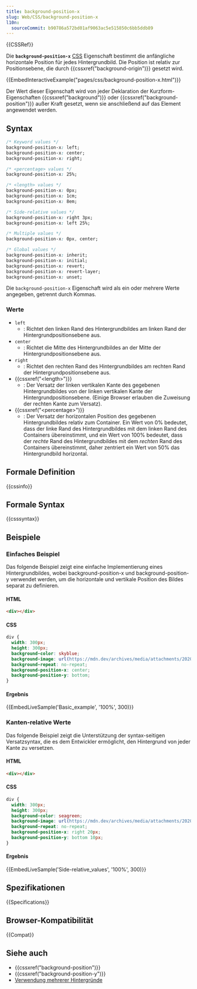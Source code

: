```yaml
---
title: background-position-x
slug: Web/CSS/background-position-x
l10n:
  sourceCommit: b90786a572bd01af9063ac5e515850c6bb5ddb89
---
```


{{CSSRef}}

Die **`background-position-x`** [CSS](/de/docs/Web/CSS) Eigenschaft bestimmt die anfängliche horizontale Position für jedes Hintergrundbild. Die Position ist relativ zur Positionsebene, die durch {{cssxref("background-origin")}} gesetzt wird.

{{EmbedInteractiveExample("pages/css/background-position-x.html")}}

<!-- Der Quellcode für dieses interaktive Beispiel ist in einem GitHub-Repository gespeichert. Wenn Sie zum Projekt der interaktiven Beispiele beitragen möchten, klonen Sie bitte https://github.com/mdn/interactive-examples und senden Sie uns einen Pull-Request. -->

Der Wert dieser Eigenschaft wird von jeder Deklaration der Kurzform-Eigenschaften {{cssxref("background")}} oder {{cssxref("background-position")}} außer Kraft gesetzt, wenn sie anschließend auf das Element angewendet werden.

## Syntax

```css
/* Keyword values */
background-position-x: left;
background-position-x: center;
background-position-x: right;

/* <percentage> values */
background-position-x: 25%;

/* <length> values */
background-position-x: 0px;
background-position-x: 1cm;
background-position-x: 8em;

/* Side-relative values */
background-position-x: right 3px;
background-position-x: left 25%;

/* Multiple values */
background-position-x: 0px, center;

/* Global values */
background-position-x: inherit;
background-position-x: initial;
background-position-x: revert;
background-position-x: revert-layer;
background-position-x: unset;
```

Die `background-position-x` Eigenschaft wird als ein oder mehrere Werte angegeben, getrennt durch Kommas.

### Werte

- `left`
  - : Richtet den linken Rand des Hintergrundbildes am linken Rand der Hintergrundpositionsebene aus.
- `center`
  - : Richtet die Mitte des Hintergrundbildes an der Mitte der Hintergrundpositionsebene aus.
- `right`
  - : Richtet den rechten Rand des Hintergrundbildes am rechten Rand der Hintergrundpositionsebene aus.
- {{cssxref("&lt;length&gt;")}}
  - : Der Versatz der linken vertikalen Kante des gegebenen Hintergrundbildes von der linken vertikalen Kante der Hintergrundpositionsebene. (Einige Browser erlauben die Zuweisung der rechten Kante zum Versatz).
- {{cssxref("&lt;percentage&gt;")}}
  - : Der Versatz der horizontalen Position des gegebenen Hintergrundbildes relativ zum Container. Ein Wert von 0% bedeutet, dass der linke Rand des Hintergrundbildes mit dem linken Rand des Containers übereinstimmt, und ein Wert von 100% bedeutet, dass der _rechte_ Rand des Hintergrundbildes mit dem _rechten_ Rand des Containers übereinstimmt, daher zentriert ein Wert von 50% das Hintergrundbild horizontal.

## Formale Definition

{{cssinfo}}

## Formale Syntax

{{csssyntax}}

## Beispiele

### Einfaches Beispiel

Das folgende Beispiel zeigt eine einfache Implementierung eines Hintergrundbildes, wobei background-position-x und background-position-y verwendet werden, um die horizontale und vertikale Position des Bildes separat zu definieren.

#### HTML

```html
<div></div>
```

#### CSS

```css
div {
  width: 300px;
  height: 300px;
  background-color: skyblue;
  background-image: url(https://mdn.dev/archives/media/attachments/2020/07/29/17350/3b4892b7e820122ac6dd7678891d4507/firefox.png);
  background-repeat: no-repeat;
  background-position-x: center;
  background-position-y: bottom;
}
```

#### Ergebnis

{{EmbedLiveSample('Basic_example', '100%', 300)}}

### Kanten-relative Werte

Das folgende Beispiel zeigt die Unterstützung der syntax-seitigen Versatzsyntax, die es dem Entwickler ermöglicht, den Hintergrund von jeder Kante zu versetzen.

#### HTML

```html
<div></div>
```

#### CSS

```css
div {
  width: 300px;
  height: 300px;
  background-color: seagreen;
  background-image: url(https://mdn.dev/archives/media/attachments/2020/07/29/17350/3b4892b7e820122ac6dd7678891d4507/firefox.png);
  background-repeat: no-repeat;
  background-position-x: right 20px;
  background-position-y: bottom 10px;
}
```

#### Ergebnis

{{EmbedLiveSample('Side-relative_values', '100%', 300)}}

## Spezifikationen

{{Specifications}}

## Browser-Kompatibilität

{{Compat}}

## Siehe auch

- {{cssxref("background-position")}}
- {{cssxref("background-position-y")}}
- [Verwendung mehrerer Hintergründe](/de/docs/Web/CSS/CSS_backgrounds_and_borders/Using_multiple_backgrounds)
